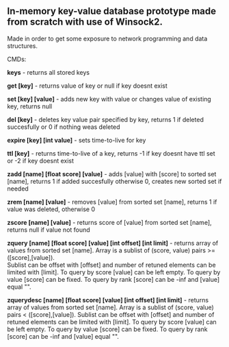 ## In-memory key-value database prototype made from scratch with use of Winsock2.
Made in order to get some exposure to network programming and data structures.

CMDs:  

**keys** - returns all stored keys  

**get [key]** - returns value of key or null if key doesnt exist  

**set [key] [value]** - adds new key with value or changes value of existing key, returns null  

**del [key]** - deletes key value pair specified by key, returns 1 if deleted succesfully or 0 if nothing weas deleted  

**expire [key] [int value]** - sets time-to-live for key  

**ttl [key]** - returns time-to-live of a key, returns -1 if key doesnt have ttl set or -2 if key doesnt exist  

**zadd [name] [float score] [value]** - adds [value] with [score] to sorted set [name], returns 1 if added succesfully otherwise 0, creates new sorted set if needed  

**zrem [name] [value]** - removes [value] from sorted set [name], returns 1 if value was deleted, otherwise 0  

**zscore [name] [value]** - returns score of [value] from sorted set [name], returns null if value not found  

**zquery [name] [float score] [value] [int offset] [int limit]** - returns array of values from sorted set [name]. Array is a sublist of (score, value) pairs >= ([score],[value]).   
Sublist can be offset with [offset] and number of retuned elements can be limited with [limit]. To query by score [value] can be left empty.
To query by value [score] can be fixed. To query by rank [score] can be -inf and [value] equal "".  

**zquerydesc [name] [float score] [value] [int offset] [int limit]** - returns array of values from sorted set [name]. Array is a sublist of (score, value) pairs < ([score],[value]). 
Sublist can be offset with [offset] and number of retuned elements can be limited with [limit]. To query by score [value] can be left empty. To query by value [score] can be fixed. 
To query by rank [score] can be -inf and [value] equal "".
